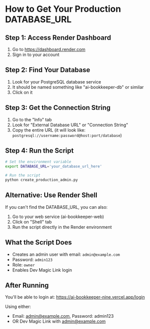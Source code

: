 # How to Get Your Production DATABASE_URL

## Step 1: Access Render Dashboard
1. Go to https://dashboard.render.com
2. Sign in to your account

## Step 2: Find Your Database
1. Look for your PostgreSQL database service
2. It should be named something like "ai-bookkeeper-db" or similar
3. Click on it

## Step 3: Get the Connection String
1. Go to the "Info" tab
2. Look for "External Database URL" or "Connection String"
3. Copy the entire URL (it will look like: `postgresql://username:password@host:port/database`)

## Step 4: Run the Script
```bash
# Set the environment variable
export DATABASE_URL='your_database_url_here'

# Run the script
python create_production_admin.py
```

## Alternative: Use Render Shell
If you can't find the DATABASE_URL, you can also:
1. Go to your web service (ai-bookkeeper-web)
2. Click on "Shell" tab
3. Run the script directly in the Render environment

## What the Script Does
- Creates an admin user with email: `admin@example.com`
- Password: `admin123`
- Role: `owner`
- Enables Dev Magic Link login

## After Running
You'll be able to login at:
https://ai-bookkeeper-nine.vercel.app/login

Using either:
- Email: admin@example.com, Password: admin123
- OR Dev Magic Link with admin@example.com
